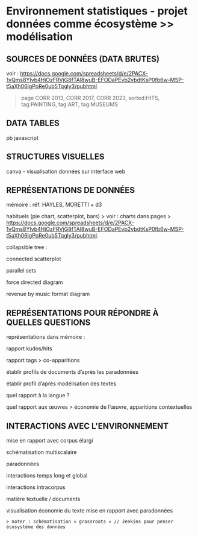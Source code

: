 # Environnement statistiques - projet données comme écosystème >> modélisation 

## SOURCES DE DONNÉES (DATA BRUTES)
voir : https://docs.google.com/spreadsheets/d/e/2PACX-1vQms8YIvb4HiOzFRVjG8fTAl8wuB-EFODaPEvb2vbdtKsP0fb6w-MSP-t5aXh06IgPoRe0ub5Tqgly3/pubhtml
> page CORR 2013, CORR 2017, CORR 2023, sorted:HITS, tag:PAINTING, tag:ART, tag:MUSEUMS

## DATA TABLES
pb javascript

## STRUCTURES VISUELLES
canva - visualisation données sur interface web

## REPRÉSENTATIONS DE DONNÉES
mémoire : réf. HAYLES, MORETTI + d3

  habituels (pie chart, scatterplot, bars) > voir : charts dans pages > https://docs.google.com/spreadsheets/d/e/2PACX-1vQms8YIvb4HiOzFRVjG8fTAl8wuB-EFODaPEvb2vbdtKsP0fb6w-MSP-t5aXh06IgPoRe0ub5Tqgly3/pubhtml.
  
  collapsible tree : 
  
  connected scatterplot
    
  parallel sets
  
  force directed diagram
  
  revenue by music format diagram
  

## REPRÉSENTATIONS POUR RÉPONDRE À QUELLES QUESTIONS
représentations dans mémoire : 

  rapport kudos/hits
  
  rapport tags > co-apparitions
  
  établir profils de documents d’après les paradonnées
  
  établir profil d’après modélisation des textes
  
  quel rapport à la langue ?
  
  quel rapport aux œuvres > économie de l’œuvre, apparitions contextuelles
  

## INTERACTIONS AVEC L'ENVIRONNEMENT
  mise en rapport avec corpus élargi
  
  schématisation multiscalaire
  
  paradonnées
  
  interactions temps long et global
  
  interactions intracorpus
  
  matière textuelle / documents
  
  visualisation économie du texte mise en rapport avec paradonnées
  
    > noter : schématisation « grassroots » // Jenkins pour penser écosystème des données

